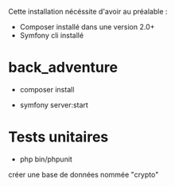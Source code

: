 Cette installation nécéssite d'avoir au préalable : 
 - Composer installé dans une version 2.0+
 - Symfony cli installé

# back_adventure
- composer install

- symfony server:start

# Tests unitaires
- php bin/phpunit

créer une base de données nommée "crypto"
